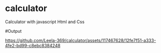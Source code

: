 # calculator
Calculator with  javascript Html and Css

#Output



https://github.com/Leela-369/calculator/assets/117467628/12fe7f51-a333-4fe2-bd99-c8ebc8384248


